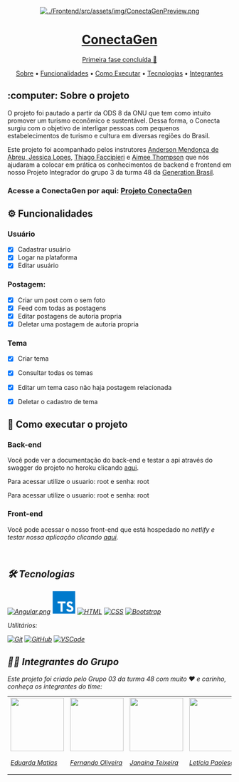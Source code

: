 <p align="center">
 <a href="https://conectagen.netlify.app/#/inicio"><img src="" alt="../Frontend/src/assets/img/ConectaGenPreview.png" height="150px" width="300px">
  
</p>
<h1 align="center">ConectaGen</h1>
<p align="center">Primeira fase concluída 🚀</p>
<p align="center">
  <a href="#Sobre">Sobre</a> •
  <a href="#Funcionalidades">Funcionalidades</a> •
  <a href="#Executar">Como Executar</a> •
  <a href="#Tecnologias">Tecnologias</a> •
  <a href="#Integrantes">Integrantes</a> 
 
</p>

<h2 id="Sobre">:computer: Sobre o projeto</h2>
<p>
  O projeto foi pautado a partir da ODS 8 da ONU que tem como intuito promover um turismo econômico e sustentável. Dessa forma, o Conecta surgiu com o objetivo de interligar pessoas com pequenos estabelecimentos de turismo e cultura em diversas regiões do Brasil.

<p>
  Este projeto foi acompanhado pelos instrutores  <a href="https://www.linkedin.com/in/anderson-mendon%C3%A7a-de-abreu-11179a85/">Anderson Mendonça de Abreu,  <a href= "https://www.linkedin.com/in/jessica-lopes-teodozio/">Jessica Lopes</a>, <a href="https://www.linkedin.com/in/thiago-faccipieri/">Thiago Faccipieri</a> e <a href="https://www.linkedin.com/in/aimeezita/">Aimee Thompson</a> que nós ajudaram a colocar em prática os conhecimentos de backend e frontend em nosso Projeto Integrador do grupo 3 da turma 48 da <a href="https://brazil.generation.org/">Generation Brasil</a>. 
</p>
<h3> Acesse a ConectaGen por aqui: <a href="https://conectagen.netlify.app/#/inicio">Projeto ConectaGen</a> </h3>



<h2 id="Funcionalidades">⚙️ Funcionalidades</h2>

<h3>Usuário</h3>

  - [x] Cadastrar usuário
  - [x] Logar na plataforma
  - [x] Editar usuário

<h3>Postagem:</h3>

  - [x] Criar um post com o sem foto
  - [x] Feed com todas as postagens
  - [x] Editar postagens de autoria propria
  - [x] Deletar uma postagem de autoria propria

<h3>Tema</h3>

  - [x] Criar tema
  - [x] Consultar todas os temas  
  - [x] Editar um tema caso não haja postagem relacionada
  - [x] Deletar o cadastro de tema


<h2 id="Executar">🚀 Como executar o projeto</h2>

<h3> Back-end</h3>
<p>Você pode ver a documentação do back-end e testar a api através do swagger do projeto no heroku clicando <a href="https://conectagen.herokuapp.com/">aqui</a>.</p>
<p> Para acessar utilize o usuario: root e senha: root </p>
<p> Para acessar utilize o usuario: root e senha: root </p>

<h3> Front-end</h3>
<p>Você pode acessar o nosso front-end que está hospedado no <em>netlify<em> e testar nossa aplicação clicando <a href="https://conectagen.netlify.app/#/inicio">aqui</a>.</p>

<br/>

<h2 id="Tecnologias">🛠 Tecnologias</h2>


<a href="https://angular.io/"><img src="https://cdn.jsdelivr.net/gh/devicons/devicon/icons/angularjs/angularjs-original.svg" alt="Angular.png" title="Angular" height="62px" width="62px"></a>
<a href="https://www.typescriptlang.org/"><img src="https://raw.githubusercontent.com/devicons/devicon/master/icons/typescript/typescript-original.svg" alt="TypeScript" title="TypeScript" height="52px" width="52px"></a>
<a href="https://www.w3schools.com/html/"><img src="https://cdn.jsdelivr.net/gh/devicons/devicon/icons/html5/html5-original.svg" alt="HTML" title="HTML" height="62px" width="62px"></a>
<a href="https://www.w3schools.com/css/"><img src="https://cdn.jsdelivr.net/gh/devicons/devicon/icons/css3/css3-original.svg" alt="CSS" title="CSS" height="62px" width="62px"></a>
<a href="https://getbootstrap.com.br/"><img src="https://getbootstrap.com/docs/5.2/assets/brand/bootstrap-logo-shadow.png" alt="Bootstrap" title="Bootstrap" height="62px" width="62px"></a>

<p>Utilitários:</p>
<a href="https://git-scm.com/"><img src="https://img.icons8.com/color/344/git.png" alt="Git" title="Git" height="62px" width="62px"></a>
<a href="https://github.com/"><img src="https://github.githubassets.com/images/modules/logos_page/GitHub-Mark.png" alt="GitHub" title="GitHub" height="62px" width="62px"></a>
<a href="https://code.visualstudio.com/"><img src="https://img.icons8.com/fluency/344/visual-studio-code-2019.png" alt="VSCode" title="VSCode" height="52px" width="52px"></a>


<h2 id="Integrantes">👨‍💻 Integrantes do Grupo</h2>
<p>Este projeto foi criado pelo Grupo 03 da turma 48 com muito ❤️ e carinho, conheça os integrantes do time:</p>
<table>
  <tr>
    <td>
      <a href="https://github.com/EduardaMatias"><img src="https://media-exp1.licdn.com/dms/image/C4D03AQFCVuyzj05pIw/profile-displayphoto-shrink_200_200/0/1652291078927?e=1658361600&v=beta&t=ClrCBw7N87R0kvGNo5IDeF4dczM8A7vFgqwdOg6K7HE" width="120px;" height="120px;"></a>  
      <a href="https://www.linkedin.com/in/eduarda-matias-8843481b8/"><p>Eduarda Matias</p></a>
    </td>
    <td>
      <a href="https://github.com/Fernando-Oliver"><img src="https://media-exp1.licdn.com/dms/image/C4D03AQFTVwTfXIo--Q/profile-displayphoto-shrink_800_800/0/1645578595823?e=1658361600&v=beta&t=5asQ6n9lnWCTOZPXPFjbHWyAXp_7lmTv01BkpCYIuOc" width="120px;" height="120px;"></a>
      <a href="https://www.linkedin.com/in/fernando-oliveira-255b64174/"><p>Fernando Oliveira</p></a>
    </td> 
    <td>
      <a href="https://github.com/janagt"><img src="https://avatars.githubusercontent.com/u/10874709?v=4" width="120px;" height="120px;"></a>
      <a href="https://www.linkedin.com/in/janaina-teixeira/"><p>Janaina Teixeira</p></a>
    </td>
    <td>
      <a href="https://github.com/leticiapaoleschi"><img src="https://avatars.githubusercontent.com/u/100284453?v=4" width="120px;" height="120px;"></a>
      <a href="https://www.linkedin.com/in/leticiapaoleschi/"><p>Letícia Paoleschi</p></a>
    </td>
    <td>
      <a href="https://github.com/MatheusMSF"><img src="../Frontend/src/assets/img/dev-matheus.png" width="120px;" height="120px;"></a>
      <a href="https://www.linkedin.com/in/matheus-ferreira-317b98231/"><p>Matheus Ferreira</p></a>
    </td>
    <td>
      <a href="https://github.com/victormreis"><img src="https://avatars.githubusercontent.com/u/57497791?v=4" width="120px;" height="120px;"></a>
      <a href="https://www.linkedin.com/in/victorm-reis/"><p>Victor Martins</p></a>
    </td>
  </tr>
</table>
